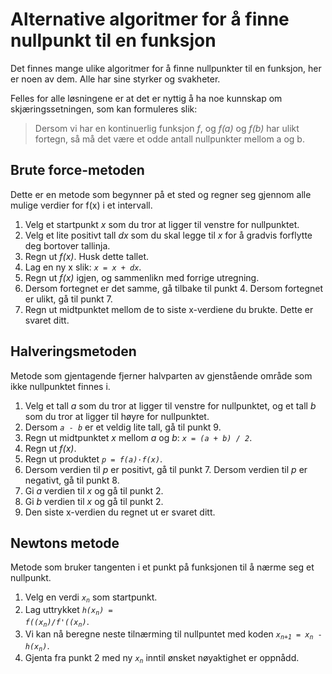# Alternative algoritmer for å finne nullpunkt til en funksjon

Det finnes mange ulike algoritmer for å finne nullpunkter til en funksjon, her er noen av dem. Alle har sine styrker og svakheter.

Felles for alle løsningene er at det er nyttig å ha noe kunnskap om skjæringssetningen, som kan formuleres slik: 

> Dersom vi har en kontinuerlig funksjon _f_, og _f(a)_ og _f(b)_ har ulikt fortegn, så må det være et odde antall nullpunkter mellom a og b.

## Brute force-metoden

Dette er en metode som begynner på et sted og regner seg gjennom alle mulige verdier for f(x) i et intervall.

1. Velg et startpunkt _x_ som du tror at ligger til venstre for nullpunktet.
2. Velg et lite positivt tall _dx_ som du skal legge til _x_ for å gradvis forflytte deg bortover tallinja.
3. Regn ut _f(x)_. Husk dette tallet.
4. Lag en ny x slik: <code>_x&nbsp;= x&nbsp;+&nbsp;dx_</code>.
5. Regn ut _f(x)_ igjen, og sammenlikn med forrige utregning. 
6. Dersom fortegnet er det samme, gå tilbake til punkt 4. Dersom fortegnet er ulikt, gå til punkt 7.
7. Regn ut midtpunktet mellom de to siste x-verdiene du brukte. Dette er svaret ditt.

## Halveringsmetoden

Metode som gjentagende fjerner halvparten av gjenstående område som ikke nullpunktet finnes i.

1. Velg et tall _a_ som du tror at ligger til venstre for nullpunktet, og et tall _b_ som du tror at ligger til høyre for nullpunktet.
2. Dersom <code>_a&nbsp;-&nbsp;b_</code> er et veldig lite tall, gå til punkt 9.
3. Regn ut midtpunktet _x_ mellom _a_ og _b_: <code>_x&nbsp;=&nbsp;(a&nbsp;+&nbsp;b)&nbsp;/&nbsp;2_</code>.
4. Regn ut _f(x)_. 
5. Regn ut produktet <code>_p&nbsp;=&nbsp;f(a)&middot;f(x)_</code>.
6. Dersom verdien til _p_ er positivt, gå til punkt 7. Dersom verdien til _p_ er negativt, gå til punkt 8.
7. Gi _a_ verdien til _x_ og gå til punkt 2.
8. Gi _b_ verdien til _x_ og gå til punkt 2.
9. Den siste x-verdien du regnet ut er svaret ditt.

## Newtons metode

Metode som bruker tangenten i et punkt på funksjonen til å nærme seg et nullpunkt.

1. Velg en verdi <code>_x<sub>n</sub>_</code> som startpunkt.
2. Lag uttrykket <code>_h(x<sub>n</sub>) = f((x<sub>n</sub>)/f'((x<sub>n</sub>)_</code>.
3. Vi kan nå beregne neste tilnærming til nullpuntet med koden <code>_x<sub>n+1</sub> = x<sub>n</sub> - h(x<sub>n</sub>)_</code>.
4. Gjenta fra punkt 2 med ny <code>_x<sub>n</sub>_</code> inntil ønsket nøyaktighet er oppnådd.